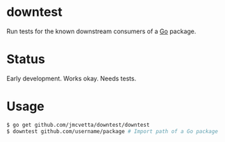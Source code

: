 downtest
========

Run tests for the known downstream consumers of a [Go](http://golang.org) package.


# Status

Early development.  Works okay.  Needs tests.


# Usage

```bash
$ go get github.com/jmcvetta/downtest/downtest
$ downtest github.com/username/package # Import path of a Go package
```

